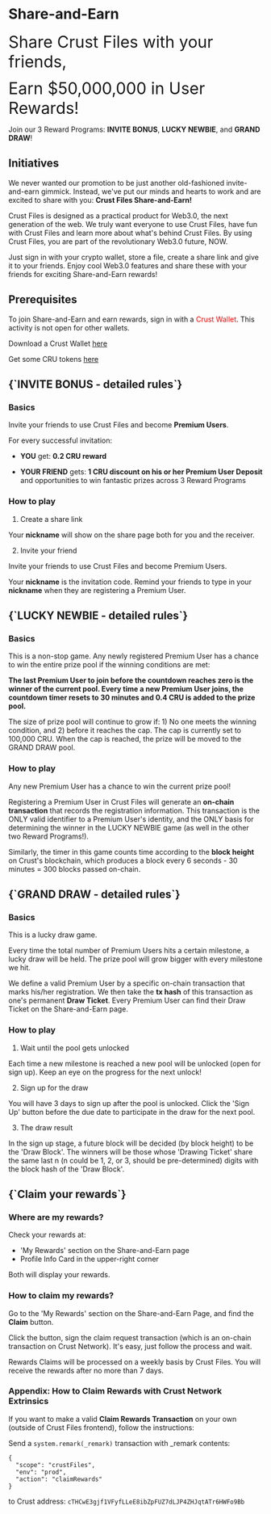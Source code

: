 
# Share-and-Earn

<font size="6">Share Crust Files with your friends,</font>  

<font size="6">Earn $50,000,000 in User Rewards!</font>

Join our 3 Reward Programs: **INVITE BONUS**, **LUCKY NEWBIE**, and **GRAND DRAW**!

## Initiatives

We never wanted our promotion to be just another old-fashioned invite-and-earn gimmick. Instead, we've put our minds and hearts to work and are excited to share with you: **Crust Files Share-and-Earn!**  

Crust Files is designed as a practical product for Web3.0, the next generation of the web. We truly want everyone to use Crust Files, have fun with Crust Files and learn more about what's behind Crust Files. By using Crust Files, you are part of the revolutionary Web3.0 future, NOW. 

Just sign in with your crypto wallet, store a file, create a share link and give it to your friends. Enjoy cool Web3.0 features and share these with your friends for exciting Share-and-Earn rewards!

## Prerequisites

To join Share-and-Earn and earn rewards, sign in with a <font color="red">Crust Wallet</font>. This activity is not open for other wallets.  

Download a Crust Wallet [here](https://chrome.google.com/webstore/detail/crust-wallet/jccapkebeeiajkkdemacblkjhhhboiek?hl=en)  

Get some CRU tokens [here](https://swap.crust.network)

<h2 id="invite_bonus">{`INVITE BONUS - detailed rules`}</h2>

### Basics

Invite your friends to use Crust Files and become **Premium Users**.  

For every successful invitation:  

- **YOU** get: **0.2 CRU reward**  

- **YOUR FRIEND** gets: **1 CRU discount on his or her Premium User Deposit** and opportunities to win fantastic prizes across 3 Reward Programs   

### How to play

1. Create a share link  

Your **nickname** will show on the share page both for you and the receiver.  

2. Invite your friend  

Invite your friends to use Crust Files and become Premium Users.  

Your **nickname** is the invitation code. Remind your friends to type in your **nickname** when they are registering a Premium User.  

<h2 id="lucky_newbie">{`LUCKY NEWBIE - detailed rules`}</h2>

### Basics  

This is a non-stop game. Any newly registered Premium User has a chance to win the entire prize pool if the winning conditions are met:  

**The last Premium User to join before the countdown reaches zero is the winner of the current pool. Every time a new Premium User joins, the countdown timer resets to 30 minutes and 0.4 CRU is added to the prize pool.**  

The size of prize pool will continue to grow if: 1) No one meets the winning condition, and 2) before it reaches the cap. The cap is currently set to 100,000 CRU. When the cap is reached, the prize will be moved to the GRAND DRAW pool.

### How to play

Any new Premium User has a chance to win the current prize pool!  

Registering a Premium User in Crust Files will generate an **on-chain transaction** that records the registration information. This transaction is the ONLY valid identifier to a Premium User's identity, and the ONLY basis for determining the winner in the LUCKY NEWBIE game (as well in the other two Reward Programs!).  

Similarly, the timer in this game counts time according to the **block height** on Crust's blockchain, which produces a block every 6 seconds - 30 minutes = 300 blocks passed on-chain.  

<h2 id="grand_draw">{`GRAND DRAW - detailed rules`}</h2>

### Basics

This is a lucky draw game.  

Every time the total number of Premium Users hits a certain milestone, a lucky draw will be held. The prize pool will grow bigger with every milestone we hit.  

We define a valid Premium User by a specific on-chain transaction that marks his/her registration. We then take the **tx hash** of this transaction as one's permanent **Draw Ticket**. Every Premium User can find their Draw Ticket on the Share-and-Earn page.  

### How to play

1. Wait until the pool gets unlocked  

Each time a new milestone is reached a new pool will be unlocked (open for sign up). Keep an eye on the progress for the next unlock!  

2. Sign up for the draw  

You will have 3 days to sign up after the pool is unlocked. Click the 'Sign Up' button before the due date to participate in the draw for the next pool.  

3. The draw result  

In the sign up stage, a future block will be decided (by block height) to be the 'Draw Block'. The winners will be those whose 'Drawing Ticket' share the same last n (n could be 1, 2, or 3, should be pre-determined) digits with the block hash of the 'Draw Block'.  

<h2 id="claim_rewards">{`Claim your rewards`}</h2>

### Where are my rewards?

Check your rewards at:  

- 'My Rewards' section on the Share-and-Earn page
- Profile Info Card in the upper-right corner

Both will display your rewards.   

### How to claim my rewards?

Go to the 'My Rewards' section on the Share-and-Earn Page, and find the **Claim** button.

Click the button, sign the claim request transaction (which is an on-chain transaction on Crust Network). It's easy, just follow the process and wait.

Rewards Claims will be processed on a weekly basis by Crust Files. You will receive the rewards after no more than 7 days.  

### Appendix: How to Claim Rewards with Crust Network Extrinsics

If you want to make a valid **Claim Rewards Transaction** on your own (outside of Crust Files frontend), follow the instructions:  

Send a `system.remark(_remark)` transaction with _remark contents:   

```
{
  "scope": "crustFiles",
  "env": "prod",
  "action": "claimRewards"
}
```
to Crust address: `cTHCwE3gjf1VFyfLLeE8ibZpFUZ7dLJP4ZHJqtATr6HWFo9Bb`





